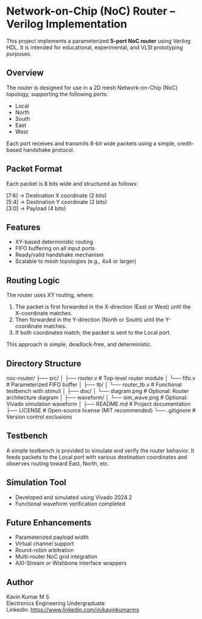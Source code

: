 # Network-on-Chip (NoC) Router – Verilog Implementation

This project implements a parameterized **5-port NoC router** using Verilog HDL. It is intended for educational, experimental, and VLSI prototyping purposes.

## Overview

The router is designed for use in a 2D mesh Network-on-Chip (NoC) topology, supporting the following ports:
- Local
- North
- South
- East
- West

Each port receives and transmits 8-bit wide packets using a simple, credit-based handshake protocol.

## Packet Format

Each packet is 8 bits wide and structured as follows:

[7:6] -> Destination X coordinate (2 bits)  
[5:4] -> Destination Y coordinate (2 bits)  
[3:0] -> Payload (4 bits)

## Features

- XY-based deterministic routing
- FIFO buffering on all input ports
- Ready/valid handshake mechanism
- Scalable to mesh topologies (e.g., 4x4 or larger)

## Routing Logic

The router uses XY routing, where:
1. The packet is first forwarded in the X-direction (East or West) until the X-coordinate matches.
2. Then forwarded in the Y-direction (North or South) until the Y-coordinate matches.
3. If both coordinates match, the packet is sent to the Local port.

This approach is simple, deadlock-free, and deterministic.

## Directory Structure

noc-router/
├── src/
│   ├── router.v        # Top-level router module
│   └── fifo.v          # Parameterized FIFO buffer
│
├── tb/
│   └── router_tb.v     # Functional testbench with stimuli
│
├── doc/
│   └── diagram.png     # Optional: Router architecture diagram
│
├── waveform/
│   └── sim_wave.png    # Optional: Vivado simulation waveform
│
├── README.md           # Project documentation
├── LICENSE             # Open-source license (MIT recommended)
└── .gitignore          # Version control exclusions

## Testbench

A simple testbench is provided to simulate and verify the router behavior. It feeds packets to the Local port with various destination coordinates and observes routing toward East, North, etc.

## Simulation Tool

- Developed and simulated using Vivado 2024.2
- Functional waveform verification completed

## Future Enhancements

- Parameterized payload width
- Virtual channel support
- Round-robin arbitration
- Multi-router NoC grid integration
- AXI-Stream or Wishbone interface wrappers

## Author

Kavin Kumar M S  
Electronics Engineering Undergraduate  
LinkedIn: https://www.linkedin.com/in/kavinkumarms
